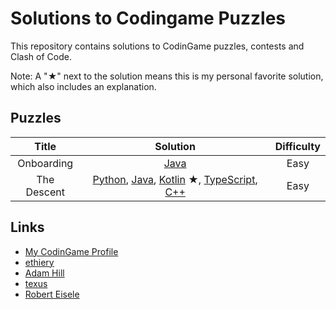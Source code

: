 # Solutions to Codingame Puzzles

This repository contains solutions to CodinGame puzzles, contests and Clash of Code.

Note: A "&starf;" next to the solution means this is my personal favorite solution, which also includes an explanation.

## Puzzles

| Title | Solution | Difficulty |
| :---: | :-------: | :-------: |
| Onboarding | [Java](./puzzles/java/onboarding/Player.java) | Easy |
| The Descent | [Python](./puzzles/python3/the_descent.py), [Java](./puzzles/java//the-descent/Player.java), [Kotlin](./puzzles/kotlin/src/the-descent) &starf;, [TypeScript](./puzzles/ts/the-descent/the-descent.ts), [C++](./puzzles/cpp/the-descent.cpp) | Easy |

## Links
* [My CodinGame Profile](https://www.codingame.com/profile/8111ec5700e5b6591daabfc46fd79e278747932)
* [ethiery](https://ethiery.github.io/codingame/index.html)
* [Adam Hill](http://dootrix.com/)
* [texus](https://github.com/texus/codingame)
* [Robert Eisele](https://www.xarg.org/puzzle/codingame/genome-sequencing/)
